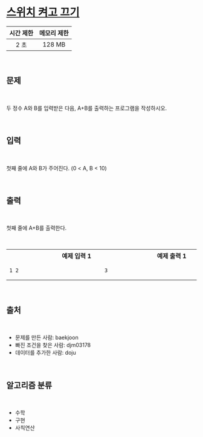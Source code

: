 # [스위치 켜고 끄기](https://www.acmicpc.net/problem/1000)

| 시간 제한 | 메모리 제한 |
| :-------: | :---------: |
|   2 초    |   128 MB    |

<br />

## 문제

<br />

두 정수 A와 B를 입력받은 다음, A+B를 출력하는 프로그램을 작성하시오.

<br />

## 입력

<br />

첫째 줄에 A와 B가 주어진다. (0 < A, B < 10)

<br />

## 출력

<br />

첫째 줄에 A+B를 출력한다.

<br />

<table><tr><th><img width=120/>예제 입력 1<img width=120/></th><th><img width=120/>예제 출력 1<img width=120/></th></tr><tr><td>

```
1 2
```

</td><td>

```
3
```

</td></tr></table>

<br />

## 출처

<br />

- 문제를 만든 사람: baekjoon
- 빠진 조건을 찾은 사람: djm03178
- 데이터를 추가한 사람: doju

<br />

## 알고리즘 분류

<br />

- 수학
- 구현
- 사칙연산
